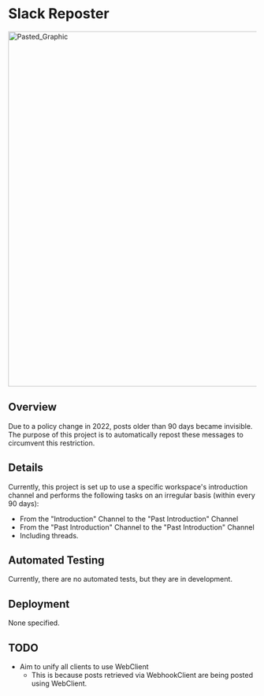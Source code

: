 # Slack Reposter

<img width="721" alt="Pasted_Graphic" src="https://github.com/tarurata/slack_reposter/assets/20917097/a862aad9-2b8d-423e-8a16-0c3c34e88528">

## Overview
Due to a policy change in 2022, posts older than 90 days became invisible. The purpose of this project is to automatically repost these messages to circumvent this restriction.

## Details
Currently, this project is set up to use a specific workspace's introduction channel and performs the following tasks on an irregular basis (within every 90 days):

- From the "Introduction" Channel to the "Past Introduction" Channel
- From the "Past Introduction" Channel to the "Past Introduction" Channel
- Including threads.

## Automated Testing
Currently, there are no automated tests, but they are in development.

## Deployment
None specified.

## TODO
* Aim to unify all clients to use WebClient
  * This is because posts retrieved via WebhookClient are being posted using WebClient.
